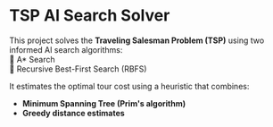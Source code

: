 # TSP AI Search Solver

This project solves the **Traveling Salesman Problem (TSP)** using two informed AI search algorithms:  
🔹 A* Search  
🔹 Recursive Best-First Search (RBFS)

It estimates the optimal tour cost using a heuristic that combines:
- **Minimum Spanning Tree (Prim's algorithm)**
- **Greedy distance estimates**
